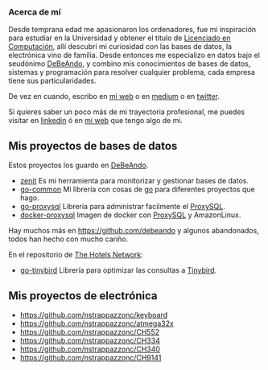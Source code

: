 ### Acerca de mí

Desde temprana edad me apasionaron los ordenadores, fue mi inspiración para estudiar en la Universidad y obtener el título de [Licenciado en Computación](https://une.edu.ve), allí descubrí mi curiosidad con las bases de datos, la electrónica vino de familia. Desde entonces me especializo en datos bajo el seudónimo [DeBeAndo](https://debeando.com), y combino mis conocimientos de bases de datos, sistemas y programación para resolver cualquier problema, cada empresa tiene sus particularidades.

De vez en cuando, escribo en [mi web](https://debeando.com) o en [medium](https://medium.com/@nstrappazzonc) o en [twitter](https://twitter.com/debeando).

Si quieres saber un poco más de mi trayectoria profesional, me puedes visitar en [linkedin](https://www.linkedin.com/in/nicola-strappazzon-carotenuto) ó en [mi web](https://debeando.com/cultura) que tengo algo de mi.

## Mis proyectos de bases de datos

Estos proyectos los guardo en [DeBeAndo](https://github.com/debeando).

- [zenit](https://github.com/debeando/zenit) Es mi herramienta para monitorizar y gestionar bases de datos.
- [go-common](https://github.com/debeando/go-common) Mi librería con cosas de [go](https://go.dev) para diferentes proyectos que hago.
- [go-proxysql](https://github.com/debeando/go-proxysql) Librería para administrar facilmente el [ProxySQL](https://proxysql.com).
- [docker-proxysql](https://github.com/debeando/docker-proxysql) Imagen de docker con [ProxySQL](https://proxysql.com) y AmazonLinux.

Hay muchos más en https://github.com/debeando y algunos abandonados, todos han hecho con mucho cariño.

En el repositorio de [The Hotels Network](https://github.com/the-hotels-network):

- [go-tinybird](https://github.com/the-hotels-network/go-tinybird) Librería para optimizar las consultas a [Tinybird](https://www.tinybird.co/).

## Mis proyectos de electrónica

- https://github.com/nstrappazzonc/keyboard
- https://github.com/nstrappazzonc/atmega32x
- https://github.com/nstrappazzonc/CH552
- https://github.com/nstrappazzonc/CH334
- https://github.com/nstrappazzonc/CH340
- https://github.com/nstrappazzonc/CH9141
